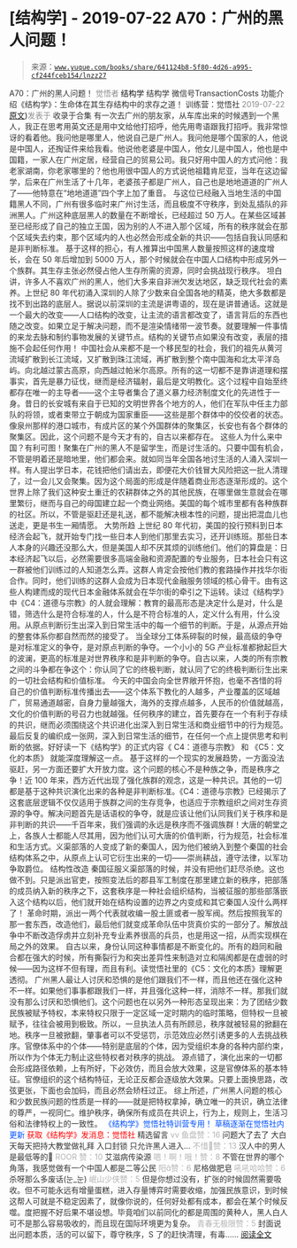 # [结构学] - 2019-07-22 A70：广州的黑人问题！

> 来源：[`www.yuque.com/books/share/641124b8-5f80-4d26-a995-cf244fceb154/lnzz27`](https://www.yuque.com/books/share/641124b8-5f80-4d26-a995-cf244fceb154/lnzz27)

<ne-p id="520f42f3293818f927861ebbd5b15da4_p_0" data-lake-id="520f42f3293818f927861ebbd5b15da4_p_0"><ne-text id="u524f3a51" style="color: rgb(51, 51, 51);">A70：广州的黑人问题！</ne-text></ne-p> <ne-p id="a78ecdd101beccb5860aea367050dcb3" data-lake-id="a78ecdd101beccb5860aea367050dcb3"><ne-text id="ubbb2fbdb" style="color: rgb(140, 140, 140);">觉悟者</ne-text> <ne-text id="uc9344ca1" ne-fontsize="14">结构学</ne-text></ne-p> <ne-p id="6d5e17094cd29836124ce4dc65e3a36b" data-lake-id="6d5e17094cd29836124ce4dc65e3a36b"><ne-text id="ue3cb630a" ne-fontsize="14" ne-bold="true" style="color: rgb(51, 51, 51);">结构学</ne-text></ne-p> <ne-p id="2ac4bd3c22b2f4490900a3fefd7dd6a9" data-lake-id="2ac4bd3c22b2f4490900a3fefd7dd6a9"><ne-text id="u8996925a" ne-fontsize="14" style="color: rgb(51, 51, 51);">微信号</ne-text><ne-text id="uaca06b2d" ne-fontsize="14" style="color: rgb(51, 51, 51);">TransactionCosts</ne-text></ne-p> <ne-p id="44b678552ab52ab2f5b4a381e7e032bc" data-lake-id="44b678552ab52ab2f5b4a381e7e032bc"><ne-text id="udfa16f4f" ne-fontsize="14" style="color: rgb(51, 51, 51);">功能介绍</ne-text><ne-text id="u0b93603b" ne-fontsize="14" style="color: rgb(51, 51, 51);">《结构学》：生命体在其生存结构中的求存之道！ 训练营：觉悟社</ne-text></ne-p> <ne-p id="e01c25081c7251a6a4af24ae291615ba" data-lake-id="e01c25081c7251a6a4af24ae291615ba"><ne-text id="ud599f7b1" style="color: rgb(140, 140, 140);">2019-07-22</ne-text>[<ne-text id="uc64afbd6" ne-fontsize="14">原文</ne-text>](https://mp.weixin.qq.com/s?__biz=MzIzMDYwOTM0Mg==&mid=2247484073&idx=1&sn=3ffde794629bfd65117e0f4f589cc7fe&chksm=e8b19a78dfc6136e940b88d2e15d6e62b5fd657d5daa5182e9cdc73255788b995629b0c192f6#rd))<ne-text id="ud64d37fb" ne-fontsize="14" style="color: rgb(140, 140, 140);">发表于</ne-text></ne-p> <ne-p id="cc93cdddec62d655e65e36f68a1ff03a" data-lake-id="cc93cdddec62d655e65e36f68a1ff03a"><ne-text id="uc634b8a5" style="color: rgb(51, 51, 51);">收录于合集</ne-text></ne-p> <ne-p id="a8e7adc9ad6d019d380b05877b1e243e" data-lake-id="a8e7adc9ad6d019d380b05877b1e243e"><ne-text id="ua2e4a67b" style="color: rgb(51, 51, 51);">有一次去广州的朋友家，从车库出来的时候遇到一个黑人，我正在思考用英文还是用中文给他打招呼，他先用粤语跟我打招呼。我非常惊讶的看着他。我问他是哪里人，他说自己是广州人。我问他是哪个国家的人，他说是中国人，还掏证件来给我看。他说他老婆是中国人，他女儿是中国人，他也是中国籍，一家人在广州定居，经营自己的贸易公司。我只好用中国人的方式问他：我老家湖南，你老家哪里的？他也用很中国人的方式说他祖籍肯尼亚，当年在这边留学，后来在广州生活了十几年，老婆孩子都是广州人，自己也是地地道道的广州人了——他特意在“地地道道”四个字上加了重音。</ne-text></ne-p> <ne-p id="cc8e8c07f78facf9ed2be90374de970a" data-lake-id="cc8e8c07f78facf9ed2be90374de970a"><ne-text id="u870d0ca5" style="color: rgb(51, 51, 51);">与这位已经融入当地生活的中国籍黑人不同，广州有很多临时来广州讨生活，而且极度不守秩序，到处乱插队的非洲黑人。广州这种底层黑人的数量在不断增长，已经超过 50 万人。在某些区域甚至已经形成了自己的独立王国，因为别的人不进入那个区域，所有的秩序就会在那个区域失去约束，那个区域内的人也必然会形成全新的共识——包括自我认同感和是非判断标准。</ne-text></ne-p> <ne-p id="56092de85a6edf687b6ec430a6631d79" data-lake-id="56092de85a6edf687b6ec430a6631d79"><ne-text id="u48b80f90" style="color: rgb(51, 51, 51);">基于这样的担心，有人推算出中国黑人数量按照这样的速度增长，会在 50 年后增加到 5000 万人，那个时候就会在中国人口结构中形成另外一个族群。其生存主张必然侵占他人生存所需的资源，同时会挑战现行秩序。</ne-text></ne-p> <ne-p id="8457ce971d06f77f6d819db73b930c24" data-lake-id="8457ce971d06f77f6d819db73b930c24"><ne-text id="uca4e2708" style="color: rgb(51, 51, 51);">坦白讲，许多人不喜欢广州的黑人，他们大多来自非洲欠发达地区，缺乏现代社会的素养。上世纪 80 年代初涌入深圳的人除了少数来自全国各地的精英，绝大多数都是找不到出路的底层人。据说以前深圳的主流是讲粤语的，现在是讲普通话。这就是一个最大的改变——人口结构的改变，让主流的语言都改变了，语言背后的东西也随之改变。</ne-text><ne-text id="u1d8a41e6" ne-bold="true" style="color: rgb(51, 51, 51);">如果立足于解决问题，而不是渲染情绪带一波节奏。就要理解一件事情的来龙去脉和制约事物发展的关键节点。结构的关键节点如果没有改变，表层的措施不会起任何作用！</ne-text></ne-p> <ne-p id="d2a55ed275608fa65094dbba0a35aade" data-lake-id="d2a55ed275608fa65094dbba0a35aade"><ne-text id="u5a9bc76c" style="color: rgb(51, 51, 51);">中国社会从来都不是一个移民型的社会，我们的祖先从黄河流域扩散到长江流域，又扩散到珠江流域，再扩散到整个南中国海和北太平洋岛屿。向北越过蒙古高原，向西越过帕米尔高原。所有的这一切都不是靠讲道理和摆事实，首先是暴力征伐，继而是经济辐射，最后是文明教化。这个过程中自始至终都存在唯一的主导者——这个主导者集合了道义暴力经济制度文化的先进性于一身。昔日的长安城有来自于已知的文明世界各个地方的人，他们在军队中任主力部队的将领，或者束带立于朝成为国家重臣——这些是那个群体中的佼佼者的状态。像泉州那样的港口城市，有成片区的某个外国群体的聚集区，长安也有各个群体的聚集区。因此，这个问题不是今天才有的，自古以来都存在。</ne-text></ne-p> <ne-p id="9e3f48056bb6be64eba9fb7afb2d15e8" data-lake-id="9e3f48056bb6be64eba9fb7afb2d15e8"><ne-text id="ua99b15d1" style="color: rgb(51, 51, 51);">这些人为什么来中国？有利可图！聚集在广州的黑人不是留学生，而是讨生活的。只要中国有机会，不管是明着还是暗地里，他们都会来。就如同当年全国各地讨生活的人涌入深圳一样。有人提出学日本，花钱把他们请出去，即便花大价钱冒大风险把这一批人清理了，过一会儿又会聚集。因为这个局面的形成是伴随着商业形态逐渐形成的。这个世界上除了我们这种安土重迁的农耕群体之外的其他民族，在哪里做生意就会在哪里繁衍，继而与自己的母国建立起一个商业网络。美国的每个城市里都有各种族群的社区。所以，不管是驱赶还是礼送，都不能解决根本性的问题，提出把混血儿也送走，更是书生一厢情愿。</ne-text></ne-p> <ne-p id="987b202af455054946080c72c0442b1a" data-lake-id="987b202af455054946080c72c0442b1a"><ne-text id="u7f7cda19" ne-bold="true" style="color: rgb(51, 51, 51);">大势所趋</ne-text></ne-p> <ne-p id="c09636eb1d724cc41ae01b6eea8e372f" data-lake-id="c09636eb1d724cc41ae01b6eea8e372f"><ne-text id="udbbe62cd" style="color: rgb(51, 51, 51);">上世纪 80 年代初，美国的投行预料到日本经济会起飞，就开始专门找一些日本人到他们那里去实习，还开训练班。那些日本人本身的兴趣还没那么大，但是美国人却不厌其烦的训练他们。他们的算盘是：日本经济起飞以后，必然需要很多高端金融和资源配置的专业服务，日本社会只有这一群被他们训练过的人知道怎么弄。这群人肯定会按他们教的套路操作并找华尔街合作。同时，他们训练的这群人会成为日本现代金融服务领域的核心骨干。由有这些人构建而成的现代日本金融体系就会在华尔街的牵引之下运转。读过《结构学》中《C4：道德与宗教》的人就会理解：</ne-text><ne-text id="uf9aac38f" ne-bold="true" style="color: rgb(51, 51, 51);">教育的最高形态是决定什么是对，什么是错，筛选什么是符合标准的人，什么是不符合标准的人，定义什么有用，什么没用。从原点判断衍生出深入到日常生活中的每一个细节的判断。于是，从源点开始的整套体系你都自然而然的接受了。</ne-text></ne-p> <ne-p id="6885d371476cc6fef401a4e4176aab0c" data-lake-id="6885d371476cc6fef401a4e4176aab0c"><ne-text id="u3879f17f" ne-bold="true" style="color: rgb(51, 51, 51);">当全球分工体系碎裂的时候，最高级的争夺是对标准定义的争夺，是对原点判断的争夺。</ne-text><ne-text id="u616ede9f" style="color: rgb(51, 51, 51);">一个小小的 5G 产业标准都掀起巨大的波澜，更高的标准是对世界秩序和是非判断的争夺。自古以来，人类的所有宗教之间的斗争都在争这个：你认同了它的终极判断，就认同了它的终极判断衍生出来的一切社会结构和价值标准。</ne-text></ne-p> <ne-p id="58b005f7f15b99d52b25f01db540d763" data-lake-id="58b005f7f15b99d52b25f01db540d763"><ne-text id="u831b3ad0" style="color: rgb(51, 51, 51);">今天的中国会向全世界敞开怀抱，也毫不吝惜的将自己的价值判断标准传播出去——这个体系下教化的人越多，产业覆盖的区域越广，贸易通道越密，自身力量越强大，海外的支撑点越多，人民币的价值就越高，文化的价值判断的号召力也就越强。</ne-text><ne-text id="u8f10e86e" ne-bold="true" style="color: rgb(51, 51, 51);">任何秩序的建立，首先要存在一个有利于存续的共识，继而必须围绕这个共识进化出深入到日常生活和商业细节中的行为规范。最后反复的编织成一张网，深入到日常生活的细节，在任何一个点上提供思考和判断的依据。好好读一下《结构学》的正式内容《 C4：道德与宗教》 和 《C5：文化的本质》 就能深度理解这一点。</ne-text></ne-p> <ne-p id="d541b3f985a046204c66bced5c897866" data-lake-id="d541b3f985a046204c66bced5c897866"><ne-text id="u02b68de9" style="color: rgb(51, 51, 51);">基于这样的一个现实的发展趋势，一方面没法驱赶，另一方面还要扩大开放力度。这个问题的核心不是种族之争，而是秩序之争！近 100 年来，西方近代出现了强化族群的观念，这是一种共识。其他的一切都是基于这种共识演化出来的各种是非判断标准。《C4：道德与宗教》已经揭示了这套底层逻辑不仅仅适用于族群之间的生存竞争，也适应于宗教组织之间对生存资源的争夺。解决问题首先是话语权的争夺，就是应该让他们认同我们关于秩序和是非判断的共识——</ne-text><ne-text id="u185c3bd2" ne-bold="true" style="color: rgb(51, 51, 51);">千百年来，我们强调的永远是秩序而不强调族群！大唐的朝堂之上，各族人士都能人尽其用，因为他们认可大唐的价值判断，行为规范，社会标准和生活方式。</ne-text><ne-text id="uab763271" style="color: rgb(51, 51, 51);">义渠部落的人变成了新的秦国人，因为他们被纳入到整个秦国的社会结构体系之中，从原点上认可它衍生出来的一切——崇尚耕战，遵守法律，以军功争取爵位。</ne-text></ne-p> <ne-p id="a999548ed0a2ed2ba551a368b202743e" data-lake-id="a999548ed0a2ed2ba551a368b202743e"><ne-text id="u68d47ea7" ne-bold="true" style="color: rgb(51, 51, 51);">结构性改造</ne-text></ne-p> <ne-p id="4b4f4168fcc849499252f2cf9d02999b" data-lake-id="4b4f4168fcc849499252f2cf9d02999b"><ne-text id="u014a4aa2" style="color: rgb(51, 51, 51);">秦国征服义渠部落的时候，并没有把他们赶尽杀绝。这也做不到。只是派出官吏，按照变法后的郡县军工制度在那里建立新的秩序，把部落的成员纳入新的秩序之下，这套秩序是一种社会组织结构，当被征服的那些部落嵌入这个结构以后，他们就开始在结构设置的边界之内变成和其它秦国人没什么两样了！</ne-text></ne-p> <ne-p id="dc61428707d313daeb149602ccab278d" data-lake-id="dc61428707d313daeb149602ccab278d"><ne-text id="u0dd4405a" style="color: rgb(51, 51, 51);">革命时期，派出一两个代表就收编一股土匪或者一股军阀。然后按照我军的那一套东西，改造他们，最后他们就变成革命队伍中货真价实的一部分了。解放战争中不断改造俘虏并立刻补充专业素养很高的兵员，也是用这一招，从而实现棋在局之外的效果。</ne-text></ne-p> <ne-p id="fe83ecfbfdb6339b9dce58048ed617c9" data-lake-id="fe83ecfbfdb6339b9dce58048ed617c9"><ne-text id="u05a8faa5" ne-bold="true" style="color: rgb(51, 51, 51);">自古以来，身份认同这种事情都是不断变化的。所有的趋同和融合都在强大的时候，所有撕裂行为和突出差异性来制造对立和隔阂都是在虚弱的时候——因为这样不但有理，而且有利。读觉悟社里的《C5：文化的本质》理解更透彻。</ne-text></ne-p> <ne-p id="58eed4a00717970ea33168582cf8efc5" data-lake-id="58eed4a00717970ea33168582cf8efc5"><ne-text id="u74a2e75b" style="color: rgb(51, 51, 51);">广州黑人最让人讨厌和恐惧的是他们跟我们不一样，而且他还在强化这种不一样。如果他们事事都跟我们一样，并且强化这种一样，消除不一样。那我们就没有那么讨厌和恐惧他们。这个问题也在以另外一种形态呈现出来：为了团结少数民族被赋予特权，本来特权只限于一定区域一定时期内的临时策略，但特权一旦被赋予，往往会被用到极致。所以，一旦执法人员有所顾忌，秩序就被轻易的掀翻在地。秩序一旦被掀翻，肇事者可以不受惩罚，示范效应必然引诱更多的人去挑战秩序。官僚体系中的个体——特别是底层的个体，因为受组织本身的各种内部约束，所以作为个体无力制止这些特权者对秩序的挑战。</ne-text></ne-p> <ne-p id="5bbd42294dd40193d4fa85cae6e46a19" data-lake-id="5bbd42294dd40193d4fa85cae6e46a19"><ne-text id="ue9b533b4" style="color: rgb(51, 51, 51);">源点错了，演化出来的一切都会形成路径依赖，上有所好，下必效仿，而且会放大效果，这是官僚体系的基本特征。官僚组织的这个结构特征，无论正反都会逐级放大效果。只要上面换思路，改弦更张，下面也会加码，而且必然会矫枉过正。</ne-text></ne-p> <ne-p id="39942c1b712bd9b3fd6a6bc515ae622e" data-lake-id="39942c1b712bd9b3fd6a6bc515ae622e"><ne-text id="u6c41102b" ne-bold="true" style="color: rgb(51, 51, 51);">综上所述，广州黑人问题的核心和少数民族问题的性质是一样的——就是把特权拿掉，确立唯一的共识，确立法律的尊严，一视同仁。维护秩序，确保所有成员在共识上，行为上，规则上，生活习俗和法律特权上的一致性。</ne-text></ne-p> <ne-p id="d0a4d90921605d75cdbc381ec5f253ef" data-lake-id="d0a4d90921605d75cdbc381ec5f253ef" ne-alignment="center"><ne-text id="u658ac555" ne-fontsize="13" style="color: rgb(0, 82, 255);">《结构学》觉悟社特训营专用！</ne-text></ne-p> <ne-p id="9f43a492a4b1dd716f156f2ac16bac5c" data-lake-id="9f43a492a4b1dd716f156f2ac16bac5c" ne-alignment="center"><ne-text id="u00619086" ne-fontsize="13" style="color: rgb(0, 82, 255);">草稿逐渐在觉悟社内更新</ne-text></ne-p> <ne-p id="175a76be2b537223b1b336f9bfb786bc" data-lake-id="175a76be2b537223b1b336f9bfb786bc" ne-alignment="center"><ne-text id="u79430aa8" style="color: rgb(255, 0, 0);">获取《结构学》发消息</ne-text><ne-text id="u96fd9e66" ne-bold="true" style="color: rgb(255, 0, 0);">：觉悟社</ne-text></ne-p>  <ne-p id="2fda881d9cf60e4df17277a4215bc180" data-lake-id="2fda881d9cf60e4df17277a4215bc180" ne-alignment="center"><ne-card data-card-name="image" data-card-type="inline" id="qMAdc" data-event-boundary="card" style="color: rgb(51, 51, 51);"><ne-h3 id="HyUoy" data-lake-id="HyUoy"><ne-heading-ext><ne-heading-anchor></ne-heading-anchor><ne-heading-fold></ne-heading-fold></ne-heading-ext><ne-heading-content><ne-text id="u1e9b76ed" ne-fontsize="16" style="color: rgb(51, 51, 51);">精选留言</ne-text></ne-heading-content></ne-h3>  <ne-p id="20ef650264f84143bc7826b0134fc142" data-lake-id="20ef650264f84143bc7826b0134fc142"><ne-card data-card-name="image" data-card-type="inline" id="hJGKg" data-event-boundary="card" style="color: rgb(51, 51, 51);"><ne-p id="f5ac61bac2ef8f1227f1202a5c39c28f" data-lake-id="f5ac61bac2ef8f1227f1202a5c39c28f"><ne-text id="udad82fec" style="color: rgb(179, 179, 179);">vv 鱼盘赞：16</ne-text></ne-p> <ne-p id="a7e7b58a3e238b2d4846ef7b74c19090" data-lake-id="a7e7b58a3e238b2d4846ef7b74c19090"><ne-text id="uf48f61e8" style="color: rgb(51, 51, 51);">问题大了去了 大白天每天把持大教堂做礼拜 入口封锁 只允许黑人进入…</ne-text></ne-p>  <ne-p id="a922189adfce0d94bbd669c52188819e" data-lake-id="a922189adfce0d94bbd669c52188819e"><ne-card data-card-name="image" data-card-type="inline" id="lo608" data-event-boundary="card" style="color: rgb(51, 51, 51);"><ne-p id="b76a311f673c1af1fc1aef5263db024e" data-lake-id="b76a311f673c1af1fc1aef5263db024e"><ne-text id="uae008da6" style="color: rgb(179, 179, 179);">不惜🤔赞：13</ne-text></ne-p> <ne-p id="f79def8d97751eedbfb33ea6f2aa3661" data-lake-id="f79def8d97751eedbfb33ea6f2aa3661"><ne-text id="u55311aa8" style="color: rgb(51, 51, 51);">汉人中的男人是最低等的😤</ne-text></ne-p>  <ne-p id="dd974210258dce3eedf667552d58b9d8" data-lake-id="dd974210258dce3eedf667552d58b9d8"><ne-card data-card-name="image" data-card-type="inline" id="eA0fF" data-event-boundary="card" style="color: rgb(51, 51, 51);"><ne-p id="e4c761fc9401da6405f9d0a38ec1183a" data-lake-id="e4c761fc9401da6405f9d0a38ec1183a"><ne-text id="uba49e2a3" style="color: rgb(179, 179, 179);">ROOR 赞：10</ne-text></ne-p> <ne-p id="ab9d718406c67a107b28b99f07fbfa59" data-lake-id="ab9d718406c67a107b28b99f07fbfa59"><ne-text id="u33056b90" style="color: rgb(51, 51, 51);">艾滋病传染源</ne-text></ne-p>  <ne-p id="f69f776e45838ebf7a653ffe08915557" data-lake-id="f69f776e45838ebf7a653ffe08915557"><ne-card data-card-name="image" data-card-type="inline" id="nydva" data-event-boundary="card" style="color: rgb(51, 51, 51);"><ne-p id="549424dd5c4f3b4f6b1b607332aa6a6a" data-lake-id="549424dd5c4f3b4f6b1b607332aa6a6a"><ne-text id="ucdc64440" style="color: rgb(179, 179, 179);">嗯！啊！哦！赞：8</ne-text></ne-p> <ne-p id="4a71855011355e27487e36d2c2f1d87b" data-lake-id="4a71855011355e27487e36d2c2f1d87b"><ne-text id="u1a690183" style="color: rgb(51, 51, 51);">不管在世界的哪个角落，我感觉做有一个中国人都是二等公民</ne-text></ne-p>  <ne-p id="1b208b19259593eb27216c5da87c5b57" data-lake-id="1b208b19259593eb27216c5da87c5b57"><ne-card data-card-name="image" data-card-type="inline" id="xS4fB" data-event-boundary="card" style="color: rgb(51, 51, 51);"><ne-p id="6835a008533740c04cf1c125b9b805a1" data-lake-id="6835a008533740c04cf1c125b9b805a1"><ne-text id="u1f907fc5" style="color: rgb(179, 179, 179);">阳赞：6</ne-text></ne-p> <ne-p id="e27e829002a3d9cbd2ec9417b16f170b" data-lake-id="e27e829002a3d9cbd2ec9417b16f170b"><ne-text id="uf1cd7095" style="color: rgb(51, 51, 51);">尼格做肥皂</ne-text></ne-p>  <ne-p id="de04b115568a8e88c73ece035be61c47" data-lake-id="de04b115568a8e88c73ece035be61c47"><ne-card data-card-name="image" data-card-type="inline" id="iuJsp" data-event-boundary="card" style="color: rgb(51, 51, 51);"><ne-p id="e439ca12a566aef52e7187d42935d001" data-lake-id="e439ca12a566aef52e7187d42935d001"><ne-text id="u0c633fff" style="color: rgb(179, 179, 179);">吼吼哈哈赞：6</ne-text></ne-p> <ne-p id="fe29db41b4aa99c71a123b603a2ef61b" data-lake-id="fe29db41b4aa99c71a123b603a2ef61b"><ne-text id="u54317aac" style="color: rgb(51, 51, 51);">杀呀那么多废话(눈_눈)</ne-text></ne-p>  <ne-p id="956455b7b9826dc13b770b142c0dd3c1" data-lake-id="956455b7b9826dc13b770b142c0dd3c1"><ne-card data-card-name="image" data-card-type="inline" id="cDP4E" data-event-boundary="card" style="color: rgb(51, 51, 51);"><ne-p id="5f0ded067dd5d60ae6615abf3a1fc620" data-lake-id="5f0ded067dd5d60ae6615abf3a1fc620"><ne-text id="uf3092441" style="color: rgb(179, 179, 179);">岷山少侠赞：5</ne-text></ne-p> <ne-p id="02c66bc0e2de25306187a5640094cb1b" data-lake-id="02c66bc0e2de25306187a5640094cb1b"><ne-text id="u27afebe8" style="color: rgb(51, 51, 51);">但是你想过没有，扩张的时候固然需要吸收。但不可能永远有增量蛋糕，进入存量博弈时需要收缩，加强民族意识，到时候这帮人可就是不稳定因素了，就像你说的，任何好处都有成本，都会在某个时候反噬。度把握不好后果不堪设想。毕竟咱们以前同化的都是周围的黄种人，黑人白人可不是那么容易吸收的，而且现在国际环境更为复杂。</ne-text></ne-p>  <ne-p id="abd277304eb2f2aaf900aca8305423fa" data-lake-id="abd277304eb2f2aaf900aca8305423fa"><ne-card data-card-name="image" data-card-type="inline" id="J1HOw" data-event-boundary="card" style="color: rgb(51, 51, 51);"><ne-p id="b51652a81c73873712c68d776c613e26" data-lake-id="b51652a81c73873712c68d776c613e26"><ne-text id="ucae52b10" style="color: rgb(179, 179, 179);">青春无极限赞：5</ne-text></ne-p> <ne-p id="988d9c325f49d365a3962c8913f2cf5c" data-lake-id="988d9c325f49d365a3962c8913f2cf5c"><ne-text id="u6a95b0a6" style="color: rgb(51, 51, 51);">封面说出问题本质，活的可以留下，尊守秩序，S 了的赶快清理，有毒……</ne-text></ne-p> <ne-p id="f4e17f5a52122141e045a4a3b76bdf7f" data-lake-id="f4e17f5a52122141e045a4a3b76bdf7f">[<ne-text id="uc7628b0f">阅读全文</ne-text>](https://t.zsxq.com/ZRRJaei)</ne-p></ne-card></ne-p></ne-card></ne-p></ne-card></ne-p></ne-card></ne-p></ne-card></ne-p></ne-card></ne-p></ne-card></ne-p></ne-card></ne-p></ne-card></ne-p>